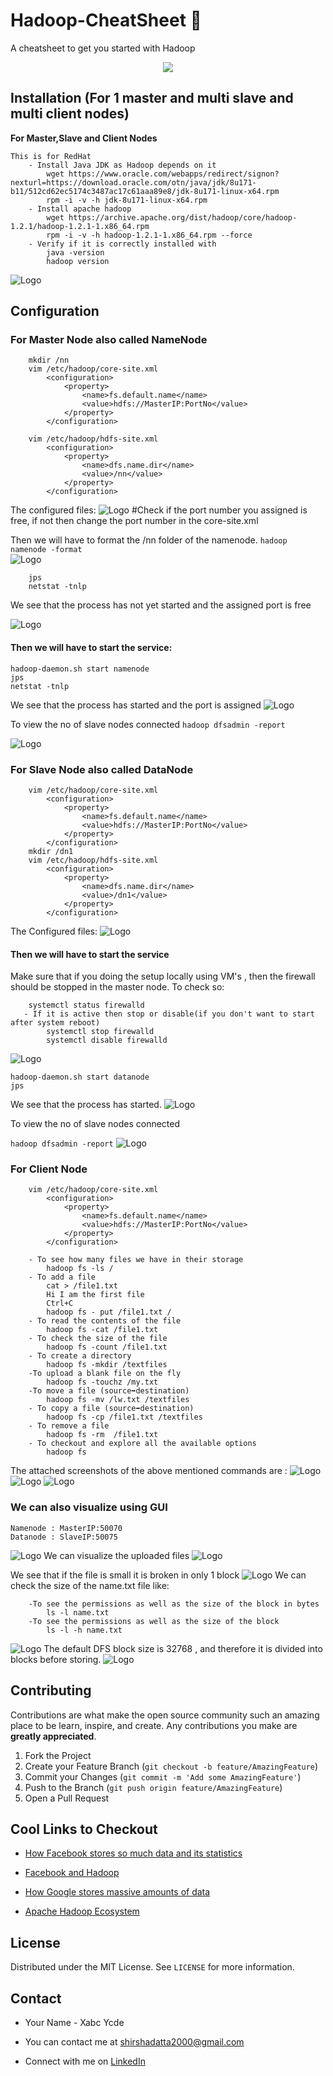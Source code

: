 # Hadoop-CheatSheet 🐘

A cheatsheet to get you started with Hadoop
<p align="center">
<img src="https://miro.medium.com/max/1050/1*H4_yv5YskknPaJ4lWJpzXA.png">
</p>
  
## Installation (For 1 master and multi slave and multi client nodes)
**For Master,Slave and Client Nodes** 
```
This is for RedHat
    - Install Java JDK as Hadoop depends on it
        wget https://www.oracle.com/webapps/redirect/signon?nexturl=https://download.oracle.com/otn/java/jdk/8u171-b11/512cd62ec5174c3487ac17c61aaa89e8/jdk-8u171-linux-x64.rpm
        rpm -i -v -h jdk-8u171-linux-x64.rpm
    - Install apache hadoop
        wget https://archive.apache.org/dist/hadoop/core/hadoop-1.2.1/hadoop-1.2.1-1.x86_64.rpm
        rpm -i -v -h hadoop-1.2.1-1.x86_64.rpm --force
    - Verify if it is correctly installed with
        java -version
        hadoop version
```
<img src="assets/installing.PNG" alt="Logo">

## Configuration
### For Master Node also called NameNode
```
    mkdir /nn
    vim /etc/hadoop/core-site.xml
        <configuration>
            <property>
                <name>fs.default.name</name>
                <value>hdfs://MasterIP:PortNo</value>
            </property>
        </configuration>

    vim /etc/hadoop/hdfs-site.xml
        <configuration>
            <property>
                <name>dfs.name.dir</name>
                <value>/nn</value>
            </property>
        </configuration>

```

The configured files:
<img src="assets/master files.PNG" alt="Logo">
#Check if the port number you assigned is free, if not then change the port number in the core-site.xml

Then we will have to format the /nn folder of the namenode.
``` hadoop namenode -format ```
<br>
<img src="assets/master format.PNG" alt="Logo">
```
    jps 
    netstat -tnlp 
```
We see that the process has not yet started and the assigned port is free 

<img src="assets/master before.png" alt="Logo">

#### Then we will have to start the service:
```
hadoop-daemon.sh start namenode
jps
netstat -tnlp
```
We see that the process has started and the port is assigned
<img src="assets/master successful.PNG" alt="Logo">

To view the no of slave nodes connected
```hadoop dfsadmin -report``` 

<img src="assets/dfsadmin master.PNG" alt="Logo">

### For Slave Node also called DataNode

```
    vim /etc/hadoop/core-site.xml
        <configuration>
            <property>
                <name>fs.default.name</name>
                <value>hdfs://MasterIP:PortNo</value>
            </property>
        </configuration>
    mkdir /dn1
    vim /etc/hadoop/hdfs-site.xml
        <configuration>
            <property>
                <name>dfs.name.dir</name>
                <value>/dn1</value>
            </property>
        </configuration>
```
The Configured files:
<img src="assets/slave files.PNG" alt="Logo">

#### Then we will have to start the service
Make sure that if you doing the setup locally using VM's , then the firewall should be stopped in the master node.
To check so:
```
    systemctl status firewalld
   - If it is active then stop or disable(if you don't want to start after system reboot)
        systemctl stop firewalld
        systemctl disable firewalld
```
<img src="assets/firewalld master.PNG" alt="Logo">

```
hadoop-daemon.sh start datanode
jps
```
We see that the process has started.
<img src="assets/slave node done.PNG" alt="Logo">

To view the no of slave nodes connected

```hadoop dfsadmin -report```
<img src="assets/slave connected" alt="Logo">

### For Client Node 

```
    vim /etc/hadoop/core-site.xml
        <configuration>
            <property>
                <name>fs.default.name</name>
                <value>hdfs://MasterIP:PortNo</value>
            </property>
        </configuration>

    - To see how many files we have in their storage
        hadoop fs -ls /
    - To add a file
        cat > /file1.txt
        Hi I am the first file
        Ctrl+C
        hadoop fs - put /file1.txt /
    - To read the contents of the file
        hadoop fs -cat /file1.txt
    - To check the size of the file
        hadoop fs -count /file1.txt
    - To create a directory
        hadoop fs -mkdir /textfiles
    -To upload a blank file on the fly
        hadoop fs -touchz /my.txt
    -To move a file (source➡destination)
        hadoop fs -mv /lw.txt /textfiles
    - To copy a file (source➡destination)
        hadoop fs -cp /file1.txt /textfiles
    - To remove a file
        hadoop fs -rm  /file1.txt
    - To checkout and explore all the available options
        hadoop fs 
```
The attached screenshots of the above mentioned commands are :
<img src="assets/cmds client1.PNG" alt="Logo">
<img src="assets/cmds client2.PNG" alt="Logo">
<img src="assets/cmds client3.png" alt="Logo">

### We can also visualize using GUI
    Namenode : MasterIP:50070
    Datanode : SlaveIP:50075
<img src="assets/gui.PNG" alt="Logo">
We can visualize the uploaded files
<img src="assets/gui1.PNG" alt="Logo">

We see that if the file is small it is broken in only 1 block
<img src="assets/gui filetxt.PNG" alt="Logo">
We can check the size of the name.txt file like:
```
    -To see the permissions as well as the size of the block in bytes
        ls -l name.txt
    -To see the permissions as well as the size of the block 
        ls -l -h name.txt
```
<img src="assets/size of nametxt.PNG" alt="Logo">
The default DFS block size is 32768 , and therefore it is divided into blocks before storing. 
<img src="assets/gui nametxt.PNG" alt="Logo">

## Contributing

Contributions are what make the open source community such an amazing place to be learn, inspire, and create. Any contributions you make are **greatly appreciated**.

1. Fork the Project
2. Create your Feature Branch (`git checkout -b feature/AmazingFeature`)
3. Commit your Changes (`git commit -m 'Add some AmazingFeature'`)
4. Push to the Branch (`git push origin feature/AmazingFeature`)
5. Open a Pull Request


## Cool Links to Checkout 

- [How Facebook stores so much data and its statistics](https://shirshadatta2000.medium.com/how-facebook-stores-so-much-data-and-its-statistics-bd0911ad39a1)

- [Facebook and Hadoop](https://www.facebook.com/notes/facebook-engineering/hadoop/16121578919/)

- [How Google stores massive amounts of data](https://medium.com/@avantikadasgupta/how-google-stores-massive-amounts-of-data-bigtable-d67f49bfc40e)

- [Apache Hadoop Ecosystem](https://www.cloudera.com/products/open-source/apache-hadoop.html)

## License

Distributed under the MIT License. See `LICENSE` for more information.

## Contact

- Your Name - Xabc Ycde
 
- You can contact me at shirshadatta2000@gmail.com

- Connect with me on [LinkedIn](https://www.linkedin.com/in/shirsha-datta-30335a178/)

<!--** How to change block size
** Make it more readable
** safemode and tcpdump
** Who is the one uploading the file?
✴️ Answer: Client gets the IP from Master and uploads the file to DataNode.

**Does client go to master and then read the file on slave via Master or Does Client go to slave directly and read the data?
✴️ Answer: Client goes to slave directly and reads the data stored on slave.
-->
